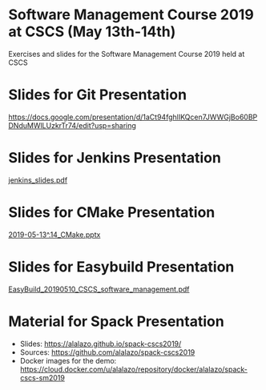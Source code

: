 # Software Management Course 2019 at CSCS (May 13th-14th)

Exercises and slides for the Software Management Course 2019 held at CSCS

# Slides for Git Presentation

https://docs.google.com/presentation/d/1aCt94fghlIKQcen7JWWGjBo60BPDNduMWlLUzkrTr74/edit?usp=sharing

# Slides for Jenkins Presentation

[jenkins_slides.pdf](./jenkins/jenkins_slides.pdf)

# Slides for CMake Presentation

[2019-05-13^.14_CMake.pptx](./cmake/2019-05-13^.14_CMake.pptx)

# Slides for Easybuild Presentation

[EasyBuild_20190510_CSCS_software_management.pdf](./EasyBuild/EasyBuild_20190510_CSCS_software_management.pdf)

# Material for Spack Presentation

- Slides: https://alalazo.github.io/spack-cscs2019/
- Sources: https://github.com/alalazo/spack-cscs2019
- Docker images for the demo: https://cloud.docker.com/u/alalazo/repository/docker/alalazo/spack-cscs-sm2019
